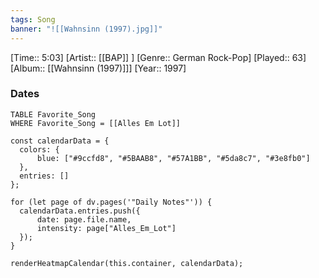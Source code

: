 ```yaml
---
tags: Song  
banner: "![[Wahnsinn (1997).jpg]]"
---
```

[Time:: 5:03]
[Artist:: [[BAP]] ]
[Genre:: German Rock-Pop]
[Played:: 63]
[Album:: [[Wahnsinn (1997)]]]
[Year:: 1997]
### Dates
````dataview
TABLE Favorite_Song
WHERE Favorite_Song = [[Alles Em Lot]]
````

  ```dataviewjs
const calendarData = { 
	colors: { 
		blue: ["#9ccfd8", "#5BAAB8", "#57A1BB", "#5da8c7", "#3e8fb0"] 
	}, 
	entries: [] 
}; 

for (let page of dv.pages('"Daily Notes"')) { 
	calendarData.entries.push({ 
		date: page.file.name, 
		intensity: page["Alles_Em_Lot"]
	}); 
} 

renderHeatmapCalendar(this.container, calendarData);
```

